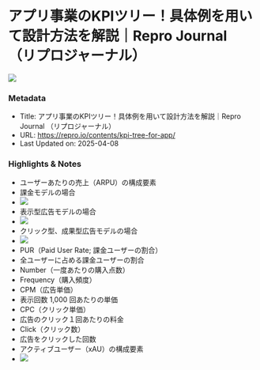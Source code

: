 # アプリ事業のKPIツリー！具体例を用いて設計方法を解説｜Repro Journal （リプロジャーナル）

![](https://repro.io/hubfs/repro-io/images/contents/kpi-tree-for-app/kpi-tree-for-app-main.png)

### Metadata

- Title: アプリ事業のKPIツリー！具体例を用いて設計方法を解説｜Repro Journal （リプロジャーナル）
- URL: https://repro.io/contents/kpi-tree-for-app/
- Last Updated on: 2025-04-08



### Highlights & Notes

- ユーザーあたりの売上（ARPU）の構成要素
- 課金モデルの場合
- ![](https://repro.io/hs-fs/hubfs/Imported_Blog_Media/kpitree-3-1-1.png?width=742&name=kpitree-3-1-1.png)
- 表示型広告モデルの場合
- ![](https://repro.io/hs-fs/hubfs/Imported_Blog_Media/kpitree-4-1.png?width=742&height=353&name=kpitree-4-1.png)
- クリック型、成果型広告モデルの場合
- ![](https://repro.io/hs-fs/hubfs/Imported_Blog_Media/kpitree-4-1-1.png?width=742&name=kpitree-4-1-1.png)
- PUR（Paid User Rate; 課金ユーザーの割合）
- 全ユーザーに占める課金ユーザーの割合
- Number（一度あたりの購入点数）
- Frequency（購入頻度）
- CPM（広告単価）
- 表示回数 1,000 回あたりの単価
- CPC（クリック単価）
- 広告のクリック１回あたりの料金
- Click（クリック数）
- 広告をクリックした回数
- アクティブユーザー（xAU）の構成要素
- ![](https://repro.io/hs-fs/hubfs/Imported_Blog_Media/kpitree-2-1-1.png?width=742&name=kpitree-2-1-1.png)
